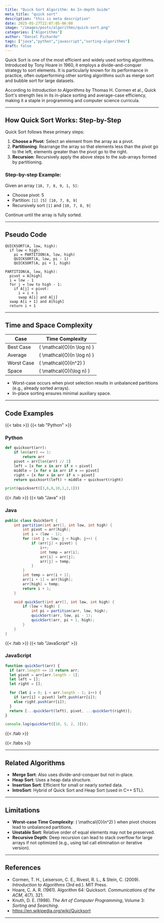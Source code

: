 ```yaml
---
title: "Quick Sort Algorithm: An In-depth Guide"
meta_title: "quick sort"
description: "this is meta description"
date: 2025-05-27T22:07:05-06:00
image: "/images/posts/algorithms/quick-sort.png"
categories: ["Algorithms"]
author: "Daniel Pichardo"
tags: ["java","python","javascript","sorting-algorithms"]
draft: false
---
```


Quick Sort is one of the most efficient and widely used sorting algorithms. Introduced by Tony Hoare in 1960, it employs a divide-and-conquer strategy to sort elements. It is particularly known for its performance in practice, often outperforming other sorting algorithms such as merge sort and bubble sort for large datasets.

According to *Introduction to Algorithms* by Thomas H. Cormen et al., Quick Sort's strength lies in its in-place sorting and average-case efficiency, making it a staple in programming and computer science curricula.

---

## How Quick Sort Works: Step-by-Step

Quick Sort follows these primary steps:

1. **Choose a Pivot**: Select an element from the array as a pivot.
2. **Partitioning**: Rearrange the array so that elements less than the pivot go to the left, elements greater than the pivot go to the right.
3. **Recursion**: Recursively apply the above steps to the sub-arrays formed by partitioning.

### Step-by-step Example:
Given an array `[10, 7, 8, 9, 1, 5]`:
- Choose pivot: 5
- Partition: `[1] [5] [10, 7, 8, 9]`
- Recursively sort `[1]` and `[10, 7, 8, 9]`

Continue until the array is fully sorted.

---

## Pseudo Code

```plaintext
QUICKSORT(A, low, high):
  if low < high:
    pi = PARTITION(A, low, high)
    QUICKSORT(A, low, pi - 1)
    QUICKSORT(A, pi + 1, high)

PARTITION(A, low, high):
  pivot = A[high]
  i = low - 1
  for j = low to high - 1:
    if A[j] < pivot:
      i = i + 1
      swap A[i] and A[j]
  swap A[i + 1] and A[high]
  return i + 1
```

---

## Time and Space Complexity

| Case       | Time Complexity             |
|------------|-----------------------------|
| Best Case  | \( \mathcal{O}(n \log n) \) |
| Average    | \( \mathcal{O}(n \log n) \) |
| Worst Case | \( \mathcal{O}(n^2) \)      |
| Space      | \( \mathcal{O}(\log n) \)   |

- Worst-case occurs when pivot selection results in unbalanced partitions (e.g., already sorted arrays).
- In-place sorting ensures minimal auxiliary space.

---

## Code Examples

{{< tabs >}}
{{< tab "Python" >}}
### Python
```python
def quicksort(arr):
    if len(arr) <= 1:
        return arr
    pivot = arr[len(arr) // 2]
    left = [x for x in arr if x < pivot]
    middle = [x for x in arr if x == pivot]
    right = [x for x in arr if x > pivot]
    return quicksort(left) + middle + quicksort(right)

print(quicksort([3,6,8,10,1,2,1]))
```
{{< /tab >}}
{{< tab "Java" >}}

### Java
```java
public class QuickSort {
    int partition(int arr[], int low, int high) {
        int pivot = arr[high];
        int i = (low - 1);
        for (int j = low; j < high; j++) {
            if (arr[j] < pivot) {
                i++;
                int temp = arr[i];
                arr[i] = arr[j];
                arr[j] = temp;
            }
        }
        int temp = arr[i + 1];
        arr[i + 1] = arr[high];
        arr[high] = temp;
        return i + 1;
    }

    void quickSort(int arr[], int low, int high) {
        if (low < high) {
            int pi = partition(arr, low, high);
            quickSort(arr, low, pi - 1);
            quickSort(arr, pi + 1, high);
        }
    }
}
```

{{< /tab >}}
{{< tab "JavaScript" >}}
### JavaScript
```javascript
function quickSort(arr) {
  if (arr.length <= 1) return arr;
  let pivot = arr[arr.length - 1];
  let left = [];
  let right = [];

  for (let i = 0; i < arr.length - 1; i++) {
    if (arr[i] < pivot) left.push(arr[i]);
    else right.push(arr[i]);
  }
  return [...quickSort(left), pivot, ...quickSort(right)];
}

console.log(quickSort([10, 5, 2, 3]));
```
{{< /tab >}}

{{< /tabs >}}

---

## Related Algorithms

- **Merge Sort**: Also uses divide-and-conquer but not in-place.
- **Heap Sort**: Uses a heap data structure.
- **Insertion Sort**: Efficient for small or nearly sorted data.
- **IntroSort**: Hybrid of Quick Sort and Heap Sort (used in C++ STL).

---

## Limitations

- **Worst-case Time Complexity**: \( \mathcal{O}(n^2) \) when pivot choices lead to unbalanced partitions.
- **Unstable Sort**: Relative order of equal elements may not be preserved.
- **Recursive Depth**: Deep recursion can lead to stack overflow for large arrays if not optimized (e.g., using tail call elimination or iterative version).

---

## References

- Cormen, T. H., Leiserson, C. E., Rivest, R. L., & Stein, C. (2009). *Introduction to Algorithms* (3rd ed.). MIT Press.
- Hoare, C. A. R. (1961). Algorithm 64: Quicksort. *Communications of the ACM*, 4(7), 321.
- Knuth, D. E. (1998). *The Art of Computer Programming*, Volume 3: *Sorting and Searching*.
- https://en.wikipedia.org/wiki/Quicksort

---